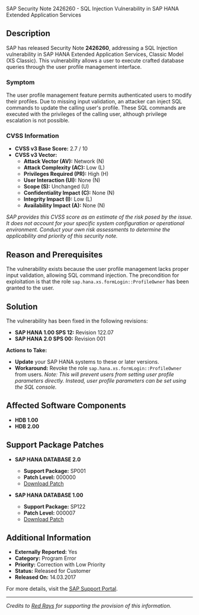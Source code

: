 SAP Security Note 2426260 - SQL Injection Vulnerability in SAP HANA Extended Application Services

## Description
SAP has released Security Note **2426260**, addressing a SQL Injection vulnerability in SAP HANA Extended Application Services, Classic Model (XS Classic). This vulnerability allows a user to execute crafted database queries through the user profile management interface.

### Symptom
The user profile management feature permits authenticated users to modify their profiles. Due to missing input validation, an attacker can inject SQL commands to update the calling user's profile. These SQL commands are executed with the privileges of the calling user, although privilege escalation is not possible.

### CVSS Information
- **CVSS v3 Base Score:** 2.7 / 10
- **CVSS v3 Vector:**
  - **Attack Vector (AV):** Network (N)
  - **Attack Complexity (AC):** Low (L)
  - **Privileges Required (PR):** High (H)
  - **User Interaction (UI):** None (N)
  - **Scope (S):** Unchanged (U)
  - **Confidentiality Impact (C):** None (N)
  - **Integrity Impact (I):** Low (L)
  - **Availability Impact (A):** None (N)

_SAP provides this CVSS score as an estimate of the risk posed by the issue. It does not account for your specific system configuration or operational environment. Conduct your own risk assessments to determine the applicability and priority of this security note._

## Reason and Prerequisites
The vulnerability exists because the user profile management lacks proper input validation, allowing SQL command injection. The precondition for exploitation is that the role `sap.hana.xs.formLogin::ProfileOwner` has been granted to the user.

## Solution
The vulnerability has been fixed in the following revisions:
- **SAP HANA 1.00 SPS 12:** Revision 122.07
- **SAP HANA 2.0 SPS 00:** Revision 001

**Actions to Take:**
- **Update** your SAP HANA systems to these or later versions.
- **Workaround:** Revoke the role `sap.hana.xs.formLogin::ProfileOwner` from users. *Note: This will prevent users from setting user profile parameters directly. Instead, user profile parameters can be set using the SQL console.*

## Affected Software Components
- **HDB 1.00** 
- **HDB 2.00**

## Support Package Patches
- **SAP HANA DATABASE 2.0**
  - **Support Package:** SP001
  - **Patch Level:** 000000
  - [Download Patch](https://me.sap.com/sap/support/swdc/notes?cvnr=73554900100200005327&support_package=SP001&patch_level=000000)
  
- **SAP HANA DATABASE 1.00**
  - **Support Package:** SP122
  - **Patch Level:** 000007
  - [Download Patch](https://me.sap.com/sap/support/swdc/notes?cvnr=01200615320200017790&support_package=SP122&patch_level=000007)

## Additional Information
- **Externally Reported:** Yes
- **Category:** Program Error
- **Priority:** Correction with Low Priority
- **Status:** Released for Customer
- **Released On:** 14.03.2017

For more details, visit the [SAP Support Portal](https://me.sap.com/sap/support/sfm/notes/0002426260?language=en-US).

---

*Credits to [Red Rays](https://redrays.io) for supporting the provision of this information.*